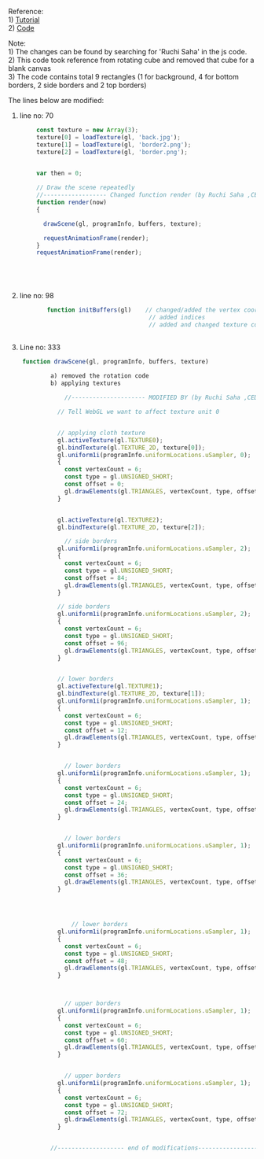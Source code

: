 
Reference:                                                                                 
      1) [Tutorial](https://developer.mozilla.org/en-US/docs/Web/API/WebGL_API/Tutorial/Using_textures_in_WebGL)          
      2) [Code](https://github.com/mdn/webgl-examples/blob/gh-pages/tutorial/sample7/webgl-demo.js)



Note:                                                                                                         
      1) The changes can be found by searching for 'Ruchi Saha' in the js code.      
      2) This code took reference from rotating cube and removed that cube for a blank canvas     
      3) The code contains total 9 rectangles (1 for background, 4 for bottom borders, 2 side borders and 2 top borders)    
      

The lines below are modified:




1) line no: 70

```javascript
        const texture = new Array(3);
        texture[0] = loadTexture(gl, 'back.jpg');
        texture[1] = loadTexture(gl, 'border2.png');
        texture[2] = loadTexture(gl, 'border.png');
        

        var then = 0;

        // Draw the scene repeatedly
        //------------------ Changed function render (by Ruchi Saha ,CED15I023)----------------------------------------------
        function render(now)
        {

          drawScene(gl, programInfo, buffers, texture);

          requestAnimationFrame(render);
        }
        requestAnimationFrame(render);
      





```





2)   line no: 98


```javascript
           function initBuffers(gl)    // changed/added the vertex coordinates to the required ones
                                        // added indices
                                        // added and changed texture coordinates
    
```






3) Line no: 333


```javascript
    function drawScene(gl, programInfo, buffers, texture)
    
            a) removed the rotation code
            b) applying textures

                //--------------------- MODIFIED BY (by Ruchi Saha ,CED15I023) -----------------------------------------------

              // Tell WebGL we want to affect texture unit 0


              // applying cloth texture
              gl.activeTexture(gl.TEXTURE0);
              gl.bindTexture(gl.TEXTURE_2D, texture[0]);
              gl.uniform1i(programInfo.uniformLocations.uSampler, 0);
              {
                const vertexCount = 6;
                const type = gl.UNSIGNED_SHORT;
                const offset = 0;
                gl.drawElements(gl.TRIANGLES, vertexCount, type, offset);
              }


              gl.activeTexture(gl.TEXTURE2);
              gl.bindTexture(gl.TEXTURE_2D, texture[2]);

                // side borders
              gl.uniform1i(programInfo.uniformLocations.uSampler, 2);
              {
                const vertexCount = 6;
                const type = gl.UNSIGNED_SHORT;
                const offset = 84;
                gl.drawElements(gl.TRIANGLES, vertexCount, type, offset);
              }

              // side borders
              gl.uniform1i(programInfo.uniformLocations.uSampler, 2);
              {
                const vertexCount = 6;
                const type = gl.UNSIGNED_SHORT;
                const offset = 96;
                gl.drawElements(gl.TRIANGLES, vertexCount, type, offset);
              }


              // lower borders
              gl.activeTexture(gl.TEXTURE1);
              gl.bindTexture(gl.TEXTURE_2D, texture[1]);
              gl.uniform1i(programInfo.uniformLocations.uSampler, 1);
              {
                const vertexCount = 6;
                const type = gl.UNSIGNED_SHORT;
                const offset = 12;
                gl.drawElements(gl.TRIANGLES, vertexCount, type, offset);
              }


                // lower borders
              gl.uniform1i(programInfo.uniformLocations.uSampler, 1);
              {
                const vertexCount = 6;
                const type = gl.UNSIGNED_SHORT;
                const offset = 24;
                gl.drawElements(gl.TRIANGLES, vertexCount, type, offset);
              }


                // lower borders
              gl.uniform1i(programInfo.uniformLocations.uSampler, 1);
              {
                const vertexCount = 6;
                const type = gl.UNSIGNED_SHORT;
                const offset = 36;
                gl.drawElements(gl.TRIANGLES, vertexCount, type, offset);
              }




                  // lower borders
              gl.uniform1i(programInfo.uniformLocations.uSampler, 1);
              {
                const vertexCount = 6;
                const type = gl.UNSIGNED_SHORT;
                const offset = 48;
                gl.drawElements(gl.TRIANGLES, vertexCount, type, offset);
              }



                // upper borders
              gl.uniform1i(programInfo.uniformLocations.uSampler, 1);
              {
                const vertexCount = 6;
                const type = gl.UNSIGNED_SHORT;
                const offset = 60;
                gl.drawElements(gl.TRIANGLES, vertexCount, type, offset);
              }


                // upper borders
              gl.uniform1i(programInfo.uniformLocations.uSampler, 1);
              {
                const vertexCount = 6;
                const type = gl.UNSIGNED_SHORT;
                const offset = 72;
                gl.drawElements(gl.TRIANGLES, vertexCount, type, offset);
              }


            //------------------- end of modifications-----------------------------------------------------------------
```
